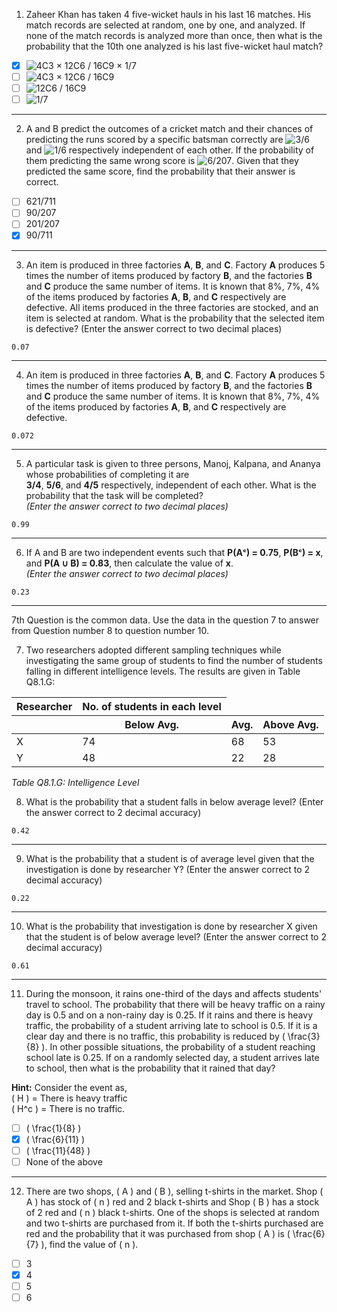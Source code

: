 1) Zaheer Khan has taken 4 five-wicket hauls in his last 16 matches. His match records are selected at random, one by one, and analyzed. If none of the match records is analyzed more than once, then what is the probability that the 10th one analyzed is his last five-wicket haul match?  

- [x] ![4C3 × 12C6 / 16C9 × 1/7](#)  
- [ ] ![4C3 × 12C6 / 16C9](#)  
- [ ] ![12C6 / 16C9](#)  
- [ ] ![1/7](#)  

---

2) A and B predict the outcomes of a cricket match and their chances of predicting the runs scored by a specific batsman correctly are ![3/6](#) and ![1/6](#) respectively independent of each other. If the probability of them predicting the same wrong score is ![6/207](#). Given that they predicted the same score, find the probability that their answer is correct.  

- [ ] 621/711  
- [ ] 90/207  
- [ ] 201/207  
- [x] 90/711  

---

3) An item is produced in three factories **A**, **B**, and **C**. Factory **A** produces 5 times the number of items produced by factory **B**, and the factories **B** and **C** produce the same number of items. It is known that 8%, 7%, 4% of the items produced by factories **A**, **B**, and **C** respectively are defective. All items produced in the three factories are stocked, and an item is selected at random. What is the probability that the selected item is defective? (Enter the answer correct to two decimal places)  
```
0.07
```
---


4) An item is produced in three factories **A**, **B**, and **C**. Factory **A** produces 5 times the number of items produced by factory **B**, and the factories **B** and **C** produce the same number of items. It is known that 8%, 7%, 4% of the items produced by factories **A**, **B**, and **C** respectively are defective.  
```
0.072
```
---  


5) A particular task is given to three persons, Manoj, Kalpana, and Ananya whose probabilities of completing it are  
   **3/4**, **5/6**, and **4/5** respectively, independent of each other. What is the probability that the task will be completed?  
   *(Enter the answer correct to two decimal places)*  
```
0.99
```
---


6) If A and B are two independent events such that **P(Aᶜ) = 0.75**, **P(Bᶜ) = x**, and **P(A ∪ B) = 0.83**, then calculate the value of **x**.  
   *(Enter the answer correct to two decimal places)*  
```
0.23
```
---


7th Question is the common data. Use the data in the question 7 to answer from Question number 8 to question number 10.  

7) Two researchers adopted different sampling techniques while investigating the same group of students to find the number of students falling in different intelligence levels. The results are given in Table Q8.1.G:  

<table>
  <thead>
    <tr>
      <th>Researcher</th>
      <th>No. of students in each level</th>
    </tr>
    <tr>
      <th></th>
      <th>Below Avg.</th>
      <th>Avg.</th>
      <th>Above Avg.</th>
    </tr>
  </thead>
  <tbody>
    <tr>
      <td>X</td>
      <td>74</td>
      <td>68</td>
      <td>53</td>
    </tr>
    <tr>
      <td>Y</td>
      <td>48</td>
      <td>22</td>
      <td>28</td>
    </tr>
  </tbody>
</table>  

*Table Q8.1.G: Intelligence Level*  


8) What is the probability that a student falls in below average level? (Enter the answer correct to 2 decimal accuracy)
```
0.42
```

---


9) What is the probability that a student is of average level given that the investigation is done by researcher Y? (Enter the answer correct to 2 decimal accuracy)  
```
0.22
```
---

10) What is the probability that investigation is done by researcher X given that the student is of below average level? (Enter the answer correct to 2 decimal accuracy)  
```
0.61 
```


---

11) During the monsoon, it rains one-third of the days and affects students' travel to school. The probability that there will be heavy traffic on a rainy day is 0.5 and on a non-rainy day is 0.25. If it rains and there is heavy traffic, the probability of a student arriving late to school is 0.5. If it is a clear day and there is no traffic, this probability is reduced by \( \frac{3}{8} \). In other possible situations, the probability of a student reaching school late is 0.25. If on a randomly selected day, a student arrives late to school, then what is the probability that it rained that day?  

**Hint:** Consider the event as,  
\( H \) = There is heavy traffic  
\( H^c \) = There is no traffic.  

- [ ] \( \frac{1}{8} \)  
- [x] \( \frac{6}{11} \)  
- [ ] \( \frac{11}{48} \)  
- [ ] None of the above  

---


12) There are two shops, \( A \) and \( B \), selling t-shirts in the market. Shop \( A \) has stock of \( n \) red and 2 black t-shirts and Shop \( B \) has a stock of 2 red and \( n \) black t-shirts. One of the shops is selected at random and two t-shirts are purchased from it. If both the t-shirts purchased are red and the probability that it was purchased from shop \( A \) is \( \frac{6}{7} \), find the value of \( n \).  

- [ ] 3  
- [x] 4  
- [ ] 5  
- [ ] 6  
